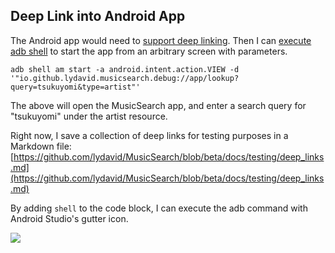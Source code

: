 
## Deep Link into Android App

The Android app would need to [support deep linking](https://developer.android.com/jetpack/compose/navigation#deeplinks). Then I can [execute adb shell](adb-shell-to-execute-commands.md) to start the app from an arbitrary screen with parameters.

```shell
adb shell am start -a android.intent.action.VIEW -d '"io.github.lydavid.musicsearch.debug://app/lookup?query=tsukuyomi&type=artist"'
```

The above will open the MusicSearch app, and enter a search query for "tsukuyomi" under the artist resource.

Right now, I save a collection of deep links for testing purposes in a Markdown file: [https://github.com/lydavid/MusicSearch/blob/beta/docs/testing/deep_links.md](https://github.com/lydavid/MusicSearch/blob/beta/docs/testing/deep_links.md)

By adding `shell` to the code block, I can execute the adb command with Android Studio's gutter icon.

![](../../attachments/Screenshot%202024-03-04%20230136.jpg)

